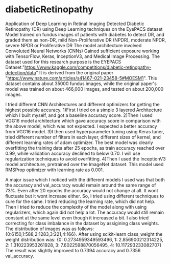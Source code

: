 # diabeticRetinopathy
Application of Deep Learning in Retinal Imaging
Detected Diabetic Retinopathy (DR) using Deep Learning techniques on the EyePACS dataset
Model trained on fundus images of patients with diabetes to detect DR, and graded them as non-DR,
mild Non-Proliferative DR (NPDR), moderate NPDR, severe NPDR or Proliferative DR
The model architecture involved Convoluted Neural Networks (CNNs)
Gained sufficient exposure working with TensorFlow, Keras, InceptionV3, and Medical Image Processing.
The dataset used for this research purpose is the EYEPACS Dataset."https://www.kaggle.com/competitions/diabetic-retinopathy-detection/data" 
It is derived from the original paper "https://www.nature.com/articles/s41467-021-23458-5#MOESM1".
This dataset contains about 35000 fundus images, while the original paper's model was trained on about 466,000 images, and tested on about 200,000 images.

I tried different CNN Architectures and different optimizers for getting the highest possible accuracy.
1)First I tried on a simple 3 layered Architecture which I built myself, and got a baseline accuracy score.
2)Then I used VGG16 model architecture which gave accuracy score in comparison with the above model, which was not expected. I expected a better accuracy from VGG16 model.
3)I then used hyperparameter tuning using Keras tuner, tried different number of filters in each layer, different sizes of kernel, and different learning rates of adam optimizer. The best model was clearly overfitting the training data after 25 epochs, as train accuracy reached over 0.99, while validation accuracy declined to below 0.70. I will use regularization techniques to avoid overfitting.
4)Then I used the InceptionV3 model architecture, pretrained over the ImageNet dataset. This model used RMSProp optimizer with learning rate as 0.001.

A major issue which I noticed with the different models I used was that both the accuracy and val_accuracy would remain around the same range of 73%. Even after 20 epochs the accuracy would not change at all. It wont fluctuate but it wont increase either. So, I tried using different techniques to cure for the same. I tried reducing the learning rate, which did not help. Then I tried to reduce the complexity of the model along with using regularizers, which again did not help a lot. The accuracy would still remain constant at the same level even though it increased a bit. I also tried correcting for class imbalance in the dataset by assigining class weights. The distribution of images was as follows: {0:6150,1:588,2:1283,3:221,4:166}. After using scikit-learn class_weight the weight distribution was: 
{0: 0.2734959349593496,
 1: 2.856900212314225,
 2: 1.310223953261928,
 3: 7.6022598870056495,
 4: 10.117293233082707}
The result was slightly improved to 0.7394 accuracy and 0.7356 val_accuracy.




